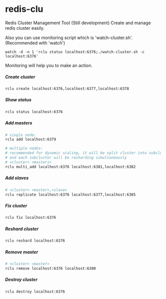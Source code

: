 # redis-clu
Redis Cluster Management Tool (Still development)
Create and manage redis cluster easily.

Also you can use monitoring script which is 'watch-cluster.sh'. (Recommended with 'watch')

    watch -d -n 1 'rclu status localhost:6376;./watch-cluster.sh -c localhost:6376'

Monitoring will help you to make an action.


##### Create cluster

```bash
rclu create localhost:6376,localhost:6377,localhost:6378
```


##### Show status

```bash
rclu status localhost:6376
```


##### Add masters

```bash
# single node:
rclu add localhost:6379

# multiple nodes:
# recommended for dynamic scaling, it will be split cluster into subclusters
# and each subcluster will be resharding simultaneously
# <cluster> <masters>
rclu multi_add localhost:6376 localhost:6381,localhost:6382
```


##### Add slaves

```bash
# <cluster> <master>,<slave>
rclu replicate localhost:6376 localhost:6377,localhost:6385
```


##### Fix cluster

```bash
rclu fix localhost:6376
```


##### Reshard cluster

```bash
rclu reshard localhost:6376
```


##### Remove master

```bash
# <cluster> <master>
rclu remove localhost:6376 localhost:6380
```


##### Destroy cluster

```bash
rclu destroy localhost:6376
```


